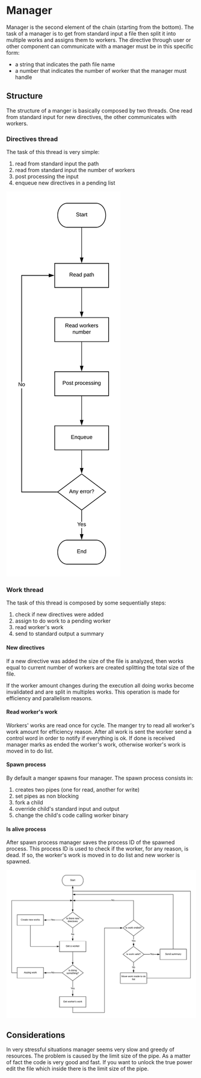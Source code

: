 # Manager
Manager is the second element of the chain (starting from the bottom). The task of a manager is to get from standard input a file then split it into multiple works and assigns them to workers. The directive through user or other component can communicate with a manager must be in this specific form:

* a string that indicates the path file name
* a number that indicates the number of worker that the manager must handle

## Structure
The structure of a manger is basically composed by two threads. One read from standard input for new directives, the other communicates with workers.

### Directives thread
The task of this thread is very simple:

1. read from standard input the path
2. read from standard input the number of workers
3. post processing the input
4. enqueue new directives in a pending list

![Directives thread](./directivesThread.png)

### Work thread
The task of this thread is composed by some sequentially steps:

1. check if new directives were added
2. assign to do work to a pending worker
3. read worker's work
4. send to standard output a summary

#### New directives
If a new directive was added the size of the file is analyzed, then works equal to current number of workers are created splitting the total size of the file.

If the worker amount changes during the execution all doing works become invalidated and are split in multiples works. This operation is made for efficiency and parallelism reasons.

#### Read worker's work
Workers' works are read once for cycle. The manger try to read all worker's work amount for efficiency reason. After all work is sent the worker send a control word in order to notify if everything is ok. If done is received manager marks as ended the worker's work, otherwise worker's work is moved in to do list.

#### Spawn process
By default a manger spawns four manager. The spawn process consists in:

1. creates two pipes (one for read, another for write)
2. set pipes as non blocking
3. fork a child
4. override child's standard input and output
4. change the child's code calling worker binary

#### Is alive process
After spawn process manager saves the process ID of the spawned process. This process ID is used to check if the worker, for any reason, is dead. If so, the worker's work is moved in to do list and new worker is spawned.

![Directives thread](./workThread.png)

## Considerations
In very stressful situations manager seems very slow and greedy of resources. The problem is caused by the limit size of the pipe. As a matter of fact the code is very good and fast. If you want to unlock the true power edit the file which inside there is the limit size of the pipe.
